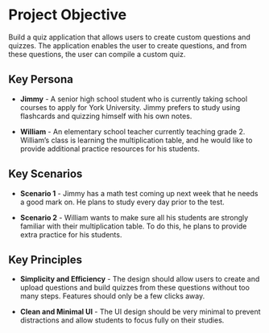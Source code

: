 # Project Objective
Build a quiz application that allows users to create custom questions and quizzes. The application enables the user to create questions, and from these questions, the user can compile a custom quiz.

## **Key Persona**

- **Jimmy** - A senior high school student who is currently taking school courses to apply for York University. Jimmy prefers to study using flashcards and quizzing himself with his own notes.

- **William** - An elementary school teacher currently teaching grade 2. William’s class is learning the multiplication table, and he would like to provide additional practice resources for his students.

## **Key Scenarios**

- **Scenario 1** - Jimmy has a math test coming up next week that he needs a good mark on. He plans to study every day prior to the test.
  
- **Scenario 2** - William wants to make sure all his students are strongly familiar with their multiplication table. To do this, he plans to provide extra practice for his students.

## **Key Principles**

- **Simplicity and Efficiency** - The design should allow users to create and upload questions and build quizzes from these questions without too many steps. Features should only be a few clicks away.
  
- **Clean and Minimal UI** - The UI design should be very minimal to prevent distractions and allow students to focus fully on their studies.
